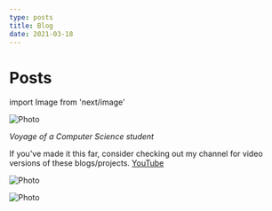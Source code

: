```yaml
---
type: posts 
title: Blog
date: 2021-03-18
---
```


# Posts

import Image from 'next/image'

<Image
  src="/images/mmk.png"
  alt="Photo"
  width={4592}
  height={1568}
  priority
  className="next-image"
/>

*Voyage of a Computer Science student*

If you've made it this far, consider checking out my channel for video versions of these blogs/projects. [YouTube](https://www.youtube.com/c/qxresearch)

<Image
  src="/images/qxr.png"
  a href="https://www.wikihow.com"
  width={200}
  height={60}
  alt="Photo"
  priority
  className="next-image"
/>

<Image
  src="/images/123.gif"
  a href="https://www.wikihow.com"
  alt="Photo"
  width={200}
  height={60}
  priority
  className="next-image"
/>
